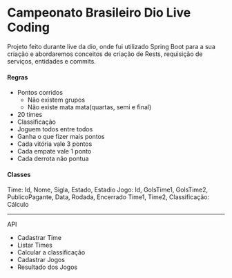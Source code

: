 # Campeonato Brasileiro Dio Live Coding
Projeto feito durante live da dio, onde fui utilizado Spring Boot para a sua criação e abordaremos conceitos de criação de Rests, requisição de serviços, entidades e commits.

#### Regras
- Pontos corridos
	- Não existem grupos
	- Não existe mata mata(quartas, semi e final)
- 20 times
- Classificação
- Joguem todos entre todos
- Ganha o que fizer mais pontos
- Cada vitória vale 3 pontos
- Cada empate vale 1 ponto
- Cada derrota não pontua


#### Classes

Time: Id, Nome, Sigla, Estado, Estadio
Jogo: Id, GolsTime1, GolsTime2, PublicoPagante, Data, Rodada, Encerrado Time1, Time2, 
Classificação: Cálculo

------------------------------------------------

API
- Cadastrar Time
- Listar Times
- Calcular a classificação
- Cadastrar Jogos
- Resultado dos Jogos
